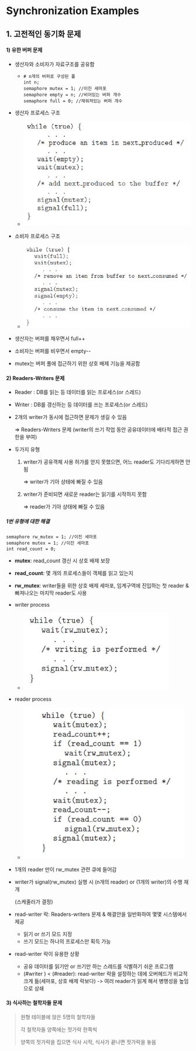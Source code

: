 ﻿# Synchronization Examples

## 1. 고전적인 동기화 문제

#### 1) 유한 버퍼 문제

- 생산자와 소비자가 자료구조를 공유함

  - ```
    # n개의 버퍼로 구성된 풀
    int n;
    semaphore mutex = 1; //이진 세마포
    semaphore empty = n; //비어있는 버퍼 개수
    semaphore full = 0; //채워져있는 버퍼 개수
    ```

    

- 생산자 프로세스 구조
  - <img src="./Image/producer process.jpg" alt="producer process" style="zoom:80%;" />
  
- 소비자 프로세스 구조
  - <img src="./Image/consumer process.jpg" alt="consumer process" style="zoom:80%;" />

- 생산자는 버퍼를 채우면서 full++

- 소비자는 버퍼를 비우면서 empty--

- mutex는 버퍼 풀에 접근하기 위한 상호 배제 기능을 제공함



#### 2) Readers-Writers 문제

- Reader : DB를 읽는 등 데이터를 읽는 프로세스(or 스레드)

- Writer : DB를 갱신하는 등 데이터를 쓰는 프로세스(or 스레드)

- 2개의 writer가 동시에 접근하면 문제가 생길 수 있음

  => Readers-Writers 문제 (writer의 쓰기 작업 동안 공유데이터에 배타적 접근 권한을 부여)
  
- 두가지 유형

  1. writer가 공유객체 사용 허가를 얻지 못했으면, 어느 reader도 기다리게하면 안됨

     => writer가 기아 상태에 빠질 수 있음

  2. writer가 준비되면 새로운 reader는 읽기를 시작하지 못함

     => reader가 기아 상태에 빠질 수 있음

##### 1번 유형에 대한 해결

```
semaphore rw_mutex = 1; //이진 세마포
semaphore mutex = 1; //이진 세마포
int read_count = 0;
```

- **mutex**: read_count 갱신 시 상호 배제 보장
- **read_count**: 몇 개의 프로세스들이 객체를 읽고 있는지
- **rw_mutex**: writer들을 위한 상호 배제 세마포, 임계구역에 진입하는 첫 reader & 빠져나오는 마지막 reader도 사용
- writer process
  - <img src="./Image/writer process.jpg" alt="writer process" style="zoom:80%;" />
- reader process
  - <img src="./Image/reader process.jpg" alt="reader process" style="zoom:80%;" />

- 1개의 reader 만이 rw_mutex 관련 큐에 들어감

- writer가 signal(rw_mutex) 실행 시 (n개의 reader) or (1개의 writer)의 수행 재개

  (스케줄러가 결정)

- read-writer 락: Readers-writers 문제 & 해결안을 일반화하여 몇몇 시스템에서 제공

  - 읽기 or 쓰기 모드 지정
  - 쓰기 모드는 하나의 프로세스만 획득 가능

- read-writer 락이 유용한 상황

  - 공유 데이터를 읽기만 or 쓰기만 하는 스레드를 식별하기 쉬운 프로그램
  - (#writer ) < (#reader): read-writer 락을 설정하는 데에 오버헤드가 비교적 크게 듦(세마포, 상호 배제 락보다) -> 여러 reader가 읽게 해서 병행성을 높임으로 상쇄

#### 3) 식사하는 철학자들 문제

> 원형 테이블에 앉은 5명의 철학자들
>
> 각 철학자들 양쪽에는 젓가락 한쪽씩
>
> 양쪽의 젓가락을 집으면 식사 시작, 식사가 끝나면 젓가락을 놓음

